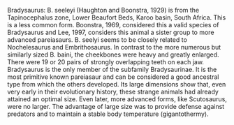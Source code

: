 Bradysaurus: B. seeleyi (Haughton and Boonstra, 1929) is from the Tapinocephalus zone, Lower Beaufort Beds, Karoo basin, South Africa. This is a less common form. Boonstra, 1969, considered this a valid species of Bradysaurus and Lee, 1997, considers this animal a sister group to more advanced pareiasaurs. B. seelyi seems to be closely related to Nochelesaurus and Embrithosaurus. In contrast to the more numerous but similarly sized B. baini, the cheekbones were heavy and greatly enlarged. There were 19 or 20 pairs of strongly overlapping teeth on each jaw. Bradysaurus is the only member of the subfamily Bradysaurinae. It is the most primitive known pareiasaur and can be considered a good ancestral type from which the others developed. Its large dimensions show that, even very early in their evolutionary history, these strange animals had already attained an optimal size. Even later, more advanced forms, like Scutosaurus, were no larger. The advantage of large size was to provide defense against predators and to maintain a stable body temperature (gigantothermy).
